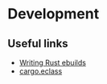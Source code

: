 # Development

## Useful links

- [Writing Rust ebuilds](https://wiki.gentoo.org/wiki/Writing_Rust_ebuilds)
- [cargo.eclass](https://devmanual.gentoo.org/eclass-reference/cargo.eclass/index.html)

